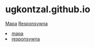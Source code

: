 # ugkontzal.github.io
[Mapa](http://ugkontzal.github.io/docs/cern.html)
[Responsywna](http://ugkontzal.github.io/docs/respons.html)

<li><a href="http://ugkontzal.github.io/docs/cern.html">mapa</a></li>
<li><a href="http://ugkontzal.github.io/docs/respons.html">responsywna</a></li>
